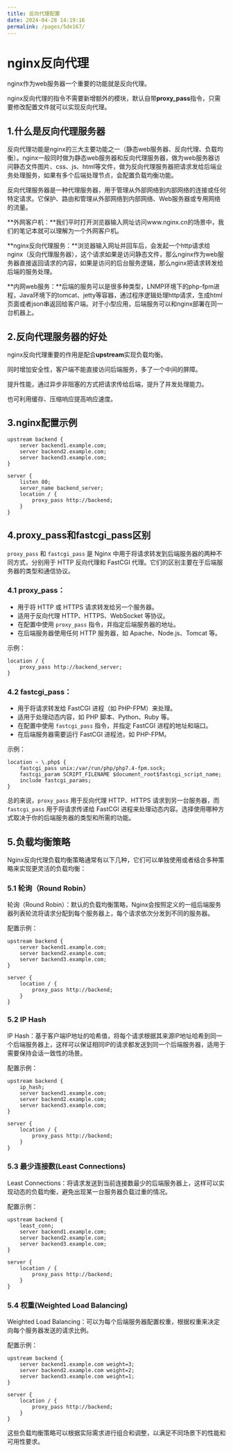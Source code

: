 ```yaml
---
title: 反向代理配置
date: 2024-04-28 14:19:16
permalink: /pages/5de167/
---
```

# nginx反向代理

nginx作为web服务器一个重要的功能就是反向代理。

nginx反向代理的指令不需要新增额外的模块，默认自带**proxy_pass**指令，只需要修改配置文件就可以实现反向代理。

## 1.什么是反向代理服务器

反向代理功能是nginx的三大主要功能之一（静态web服务器、反向代理、负载均衡）。nginx一般同时做为静态web服务器和反向代理服务器，做为web服务器访问静态文件图片、css、js、html等文件，做为反向代理服务器把请求发给后端业务处理服务，如果有多个后端处理节点，会配置负载均衡功能。

反向代理服务器是一种代理服务器，用于管理从外部网络到内部网络的连接或任何特定请求。它保护、路由和管理从外部网络到内部网络、Web服务器或专用网络的流量。

**外网客户机：**我们平时打开浏览器输入网址访问www.nginx.cn的场景中，我们的笔记本就可以理解为一个外网客户机。

**nginx反向代理服务：**浏览器输入网址并回车后，会发起一个http请求给nginx（反向代理服务器），这个请求如果是访问静态文件，那么nginx作为web服务器直接返回请求的内容，如果是访问的后台服务逻辑，那么nginx把请求转发给后端的服务处理。

**内网web服务：**后端的服务可以是很多种类型，LNMP环境下的php-fpm进程，Java环境下的tomcat、jetty等容器，通过程序逻辑处理http请求，生成html页面或者json串返回给客户端。对于小型应用，后端服务可以和nginx部署在同一台机器上。

## 2.反向代理服务器的好处

nginx反向代理重要的作用是配合**upstream**实现负载均衡。

同时增加安全性，客户端不能直接访问后端服务，多了一个中间的屏障。

提升性能，通过异步非阻塞的方式把请求传给后端，提升了并发处理能力。

也可利用缓存、压缩响应提高响应速度。

## 3.nginx配置示例

```nginx
upstream backend {
    server backend1.example.com;
    server backend2.example.com;
    server backend3.example.com;
}

server {
    listen 80;
    server_name backend_server;   
    location / {
        proxy_pass http://backend;
    }
}
```



## 4.proxy_pass和fastcgi_pass区别

`proxy_pass` 和 `fastcgi_pass` 是 Nginx 中用于将请求转发到后端服务器的两种不同方式，分别用于 HTTP 反向代理和 FastCGI 代理。它们的区别主要在于后端服务器的类型和通信协议。

### 4.1 proxy_pass：

- 用于将 HTTP 或 HTTPS 请求转发给另一个服务器。
- 适用于反向代理 HTTP、HTTPS、WebSocket 等协议。
- 在配置中使用 `proxy_pass` 指令，并指定后端服务器的地址。
- 在后端服务器使用任何 HTTP 服务器，如 Apache、Node.js、Tomcat 等。

示例：

```nginx
location / {
    proxy_pass http://backend_server;
}
```

### 4.2 fastcgi_pass：

- 用于将请求转发给 FastCGI 进程（如 PHP-FPM）来处理。
- 适用于处理动态内容，如 PHP 脚本、Python、Ruby 等。
- 在配置中使用 `fastcgi_pass` 指令，并指定 FastCGI 进程的地址和端口。
- 在后端服务器需要运行 FastCGI 进程池，如 PHP-FPM。

示例：

```nginx
location ~ \.php$ {
    fastcgi_pass unix:/var/run/php/php7.4-fpm.sock;
    fastcgi_param SCRIPT_FILENAME $document_root$fastcgi_script_name;
    include fastcgi_params;
}
```

总的来说，`proxy_pass` 用于反向代理 HTTP、HTTPS 请求到另一台服务器，而 `fastcgi_pass` 用于将请求传递给 FastCGI 进程来处理动态内容。选择使用哪种方式取决于你的后端服务器的类型和所需的功能。

## 5.负载均衡策略

Nginx反向代理负载均衡策略通常有以下几种，它们可以单独使用或者结合多种策略来实现更灵活的负载均衡：

### 5.1 轮询（Round Robin）

轮询（Round Robin）：默认的负载均衡策略，Nginx会按照定义的一组后端服务器列表轮流将请求分配到每个服务器上，每个请求依次分发到不同的服务器。

配置示例：

```nginx
upstream backend {
    server backend1.example.com;
    server backend2.example.com;
    server backend3.example.com;
}

server {
    location / {
        proxy_pass http://backend;
    }
}
```

### 5.2 IP Hash

IP Hash：基于客户端IP地址的哈希值，将每个请求根据其来源IP地址哈希到同一个后端服务器上，这样可以保证相同IP的请求都发送到同一个后端服务器，适用于需要保持会话一致性的场景。

配置示例：

```nginx
upstream backend {
    ip_hash;
    server backend1.example.com;
    server backend2.example.com;
    server backend3.example.com;
}

server {
    location / {
        proxy_pass http://backend;
    }
}
```

### 5.3 最少连接数(Least Connections)

Least Connections：将请求发送到当前连接数最少的后端服务器上，这样可以实现动态的负载均衡，避免出现某一台服务器负载过重的情况。

配置示例：

```nginx
upstream backend {
    least_conn;
    server backend1.example.com;
    server backend2.example.com;
    server backend3.example.com;
}

server {
    location / {
        proxy_pass http://backend;
    }
}
```

### 5.4 权重(Weighted Load Balancing)

Weighted Load Balancing：可以为每个后端服务器配置权重，根据权重来决定向每个服务器发送的请求比例。

配置示例：

```nginx
upstream backend {
    server backend1.example.com weight=3;
    server backend2.example.com weight=2;
    server backend3.example.com weight=1;
}

server {
    location / {
        proxy_pass http://backend;
    }
}
```

这些负载均衡策略可以根据实际需求进行组合和调整，以满足不同场景下的性能和可用性要求。